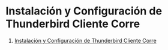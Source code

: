 #  Instalación y Configuración de Thunderbird Cliente Corre
1. [Instalación y Configuración de Thunderbird Cliente Corre](./1_thunderbird_cliente.md)


